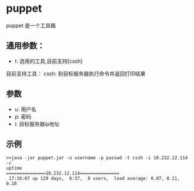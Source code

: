 puppet
======

puppet 是一个工具箱

## 通用参数：
- t: 选用的工具,目前支持[cssh]

目前支持工具：
cssh: 到目标服务器执行命令并返回打印结果
## 参数
- u: 用户名
- p: 密码
- i: 目标服务器ip地址

## 示例
```
>>java -jar puppet.jar -u username -p passwd -t cssh -i 10.232.12.114 -c
uptime
===============10.232.12.114===============
 17:16:07 up 129 days,  6:37,  0 users,  load average: 0.07, 0.11, 0.10
```
